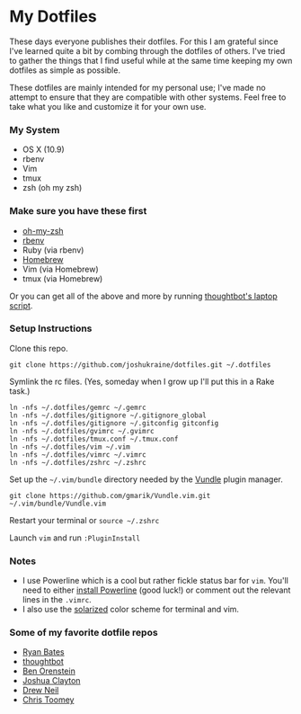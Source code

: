 # My Dotfiles

These days everyone publishes their dotfiles. For this I am grateful since I've learned quite a bit by combing through the dotfiles of others. I've tried to gather the things that I find useful while at the same time keeping my own dotfiles as simple as possible.

These dotfiles are mainly intended for my personal use; I've made no attempt to ensure that they are compatible with other systems. Feel free to take what you like and customize it for your own use.

### My System

* OS X (10.9)
* rbenv
* Vim
* tmux
* zsh (oh my zsh)

### Make sure you have these first

* [oh-my-zsh](https://github.com/robbyrussell/oh-my-zsh)
* [rbenv](https://github.com/sstephenson/rbenv)
* Ruby (via rbenv)
* [Homebrew](http://brew.sh/)
* Vim (via Homebrew)
* tmux (via Homebrew)

Or you can get all of the above and more by running [thoughtbot's laptop script](https://github.com/thoughtbot/laptop).

### Setup Instructions

Clone this repo.

    git clone https://github.com/joshukraine/dotfiles.git ~/.dotfiles

Symlink the rc files. (Yes, someday when I grow up I'll put this in a Rake task.)

    ln -nfs ~/.dotfiles/gemrc ~/.gemrc
    ln -nfs ~/.dotfiles/gitignore ~/.gitignore_global
    ln -nfs ~/.dotfiles/gitignore ~/.gitconfig gitconfig
    ln -nfs ~/.dotfiles/gvimrc ~/.gvimrc
    ln -nfs ~/.dotfiles/tmux.conf ~/.tmux.conf
    ln -nfs ~/.dotfiles/vim ~/.vim
    ln -nfs ~/.dotfiles/vimrc ~/.vimrc
    ln -nfs ~/.dotfiles/zshrc ~/.zshrc

Set up the `~/.vim/bundle` directory needed by the [Vundle](https://github.com/gmarik/Vundle.vim) plugin manager.

    git clone https://github.com/gmarik/Vundle.vim.git ~/.vim/bundle/Vundle.vim

Restart your terminal or `source ~/.zshrc`

Launch `vim` and run `:PluginInstall`

### Notes
* I use Powerline which is a cool but rather fickle status bar for `vim`. You'll need to either [install Powerline](https://powerline.readthedocs.org/en/latest/overview.html#installation) (good luck!) or comment out the relevant lines in the `.vimrc`.
* I also use the [solarized](https://github.com/altercation/solarized) color scheme for terminal and vim.

### Some of my favorite dotfile repos

* [Ryan Bates](https://github.com/ryanb/dotfiles)
* [thoughtbot](https://github.com/thoughtbot/dotfiles)
* [Ben Orenstein](https://github.com/r00k/dotfiles)
* [Joshua Clayton](https://github.com/joshuaclayton/dotfiles)
* [Drew Neil](https://github.com/nelstrom/dotfiles)
* [Chris Toomey](https://github.com/christoomey/dotfiles)
